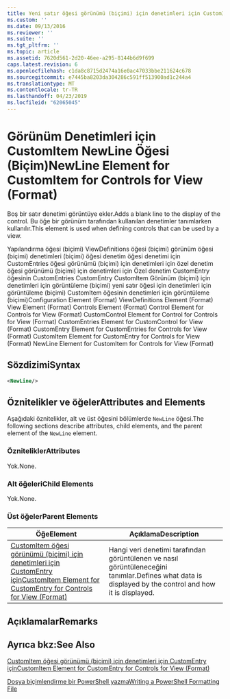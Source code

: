 ```yaml
---
title: Yeni satır öğesi görünümü (biçimi) için denetimleri için CustomItem için | Microsoft Docs
ms.custom: ''
ms.date: 09/13/2016
ms.reviewer: ''
ms.suite: ''
ms.tgt_pltfrm: ''
ms.topic: article
ms.assetid: 7620d561-2d20-46ee-a295-8144b6d9f699
caps.latest.revision: 6
ms.openlocfilehash: c1da8c8715d2474a16e0ac47033bbe211624c678
ms.sourcegitcommit: e7445ba8203da304286c591ff513900ad1c244a4
ms.translationtype: MT
ms.contentlocale: tr-TR
ms.lasthandoff: 04/23/2019
ms.locfileid: "62065045"
---
```

# <a name="newline-element-for-customitem-for-controls-for-view-format"></a><span data-ttu-id="15fb9-102">Görünüm Denetimleri için CustomItem NewLine Öğesi (Biçim)</span><span class="sxs-lookup"><span data-stu-id="15fb9-102">NewLine Element for CustomItem for Controls for View (Format)</span></span>

<span data-ttu-id="15fb9-103">Boş bir satır denetimi görüntüye ekler.</span><span class="sxs-lookup"><span data-stu-id="15fb9-103">Adds a blank line to the display of the control.</span></span> <span data-ttu-id="15fb9-104">Bu öğe bir görünüm tarafından kullanılan denetimler tanımlarken kullanılır.</span><span class="sxs-lookup"><span data-stu-id="15fb9-104">This element is used when defining controls that can be used by a view.</span></span>

<span data-ttu-id="15fb9-105">Yapılandırma öğesi (biçimi) ViewDefinitions öğesi (biçimi) görünüm öğesi (biçimi) denetimleri (biçimi) öğesi denetim öğesi denetimi için CustomEntries öğesi görünümü (biçimi) için denetimleri için özel denetim öğesi görünümü (biçimi) için denetimleri için Özel denetim CustomEntry öğesinin CustomEntries CustomEntry CustomItem Görünüm (biçimi) için denetimleri için görüntüleme (biçimi) yeni satır öğesi için denetimleri için görüntüleme (biçimi) CustomItem öğesinin denetimleri için görüntüleme (biçimi)</span><span class="sxs-lookup"><span data-stu-id="15fb9-105">Configuration Element (Format) ViewDefinitions Element (Format) View Element (Format) Controls Element (Format) Control Element for Controls for View (Format) CustomControl Element for Control for Controls for View (Format) CustomEntries Element for CustomControl for View (Format) CustomEntry Element for CustomEntries for Controls for View (Format) CustomItem Element for CustomEntry for Controls for View (Format) NewLine Element for CustomItem for Controls for View (Format)</span></span>

## <a name="syntax"></a><span data-ttu-id="15fb9-106">Sözdizimi</span><span class="sxs-lookup"><span data-stu-id="15fb9-106">Syntax</span></span>

```xml
<NewLine/>
```

## <a name="attributes-and-elements"></a><span data-ttu-id="15fb9-107">Öznitelikler ve öğeler</span><span class="sxs-lookup"><span data-stu-id="15fb9-107">Attributes and Elements</span></span>

<span data-ttu-id="15fb9-108">Aşağıdaki öznitelikler, alt ve üst öğesini bölümlerde `NewLine` öğesi.</span><span class="sxs-lookup"><span data-stu-id="15fb9-108">The following sections describe attributes, child elements, and the parent element of the `NewLine` element.</span></span>

### <a name="attributes"></a><span data-ttu-id="15fb9-109">Öznitelikler</span><span class="sxs-lookup"><span data-stu-id="15fb9-109">Attributes</span></span>

<span data-ttu-id="15fb9-110">Yok.</span><span class="sxs-lookup"><span data-stu-id="15fb9-110">None.</span></span>

### <a name="child-elements"></a><span data-ttu-id="15fb9-111">Alt öğeleri</span><span class="sxs-lookup"><span data-stu-id="15fb9-111">Child Elements</span></span>

<span data-ttu-id="15fb9-112">Yok.</span><span class="sxs-lookup"><span data-stu-id="15fb9-112">None.</span></span>

### <a name="parent-elements"></a><span data-ttu-id="15fb9-113">Üst öğeler</span><span class="sxs-lookup"><span data-stu-id="15fb9-113">Parent Elements</span></span>

|<span data-ttu-id="15fb9-114">Öğe</span><span class="sxs-lookup"><span data-stu-id="15fb9-114">Element</span></span>|<span data-ttu-id="15fb9-115">Açıklama</span><span class="sxs-lookup"><span data-stu-id="15fb9-115">Description</span></span>|
|-------------|-----------------|
|[<span data-ttu-id="15fb9-116">CustomItem öğesi görünümü (biçimi) için denetimleri için CustomEntry için</span><span class="sxs-lookup"><span data-stu-id="15fb9-116">CustomItem Element for CustomEntry for Controls for View (Format)</span></span>](./customitem-element-for-customentry-for-controls-for-view-format.md)|<span data-ttu-id="15fb9-117">Hangi veri denetimi tarafından görüntülenen ve nasıl görüntüleneceğini tanımlar.</span><span class="sxs-lookup"><span data-stu-id="15fb9-117">Defines what data is displayed by the control and how it is displayed.</span></span>|

## <a name="remarks"></a><span data-ttu-id="15fb9-118">Açıklamalar</span><span class="sxs-lookup"><span data-stu-id="15fb9-118">Remarks</span></span>

## <a name="see-also"></a><span data-ttu-id="15fb9-119">Ayrıca bkz:</span><span class="sxs-lookup"><span data-stu-id="15fb9-119">See Also</span></span>

[<span data-ttu-id="15fb9-120">CustomItem öğesi görünümü (biçimi) için denetimleri için CustomEntry için</span><span class="sxs-lookup"><span data-stu-id="15fb9-120">CustomItem Element for CustomEntry for Controls for View (Format)</span></span>](./customitem-element-for-customentry-for-controls-for-view-format.md)

[<span data-ttu-id="15fb9-121">Dosya biçimlendirme bir PowerShell yazma</span><span class="sxs-lookup"><span data-stu-id="15fb9-121">Writing a PowerShell Formatting File</span></span>](./writing-a-powershell-formatting-file.md)
